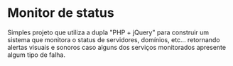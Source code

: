 # Monitor de status

Simples projeto que utiliza a dupla "PHP + jQuery" para construir um sistema que monitora o status de servidores, domínios, etc... retornando alertas visuais e sonoros caso alguns dos serviços monitorados apresente algum tipo de falha.  
